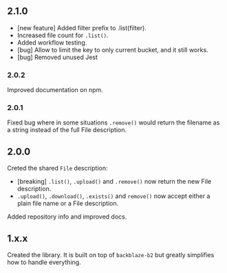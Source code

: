 ## 2.1.0

- [new feature] Added filter prefix to .list(filter).
- Increased file count for `.list()`.
- Added workflow testing.
- [bug] Allow to limit the key to only current bucket, and it still works.
- [bug] Removed unused Jest

### 2.0.2

Improved documentation on npm.

### 2.0.1

Fixed bug where in some situations `.remove()` would return the filename as a string instead of the full File description.

## 2.0.0

Creted the shared `File` description:

- [breaking] `.list()`, `.upload()` and `.remove()` now return the new File description.
- `.upload()`, `.download()`, `.exists()` and `remove()` now accept either a plain file name or a File description.

Added repository info and improved docs.

## 1.x.x

Created the library. It is built on top of `backblaze-b2` but greatly simplifies how to handle everything.

